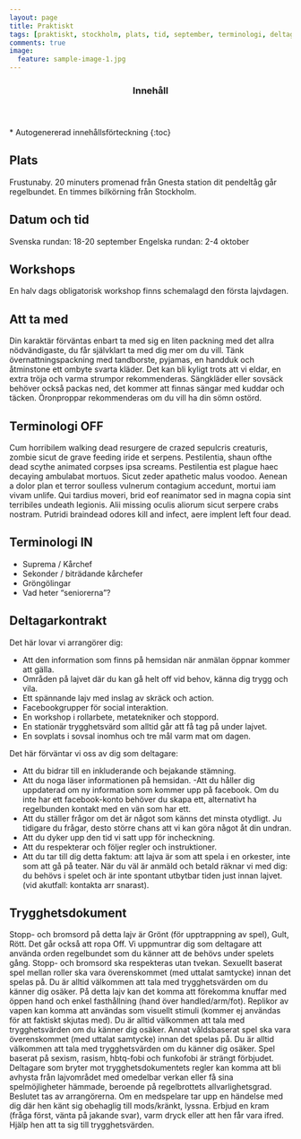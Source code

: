 ```yaml
---
layout: page
title: Praktiskt
tags: [praktiskt, stockholm, plats, tid, september, terminologi, deltagarkontrakt, kontakt]
comments: true
image:
  feature: sample-image-1.jpg
---
```


<section id="table-of-contents" class="toc">
  <header>
    <h3>Innehåll</h3>
  </header>
<div id="drawer" markdown="1">
*  Autogenererad innehållsförteckning
{:toc}
</div>
</section><!-- /#table-of-contents -->

## Plats

Frustunaby. 20 minuters promenad från Gnesta station dit pendeltåg går regelbundet. En timmes bilkörning från Stockholm. 

## Datum och tid

Svenska rundan: 	18-20 september
Engelska rundan:	 2-4 oktober

## Workshops

En halv dags obligatorisk workshop finns schemalagd den första lajvdagen.

## Att ta med

Din karaktär förväntas enbart ta med sig en liten packning med det allra nödvändigaste, du får självklart ta med dig mer om du vill. Tänk övernattningspackning med tandborste, pyjamas, en handduk och åtminstone ett ombyte svarta kläder. Det kan bli kyligt trots att vi eldar, en extra tröja och varma strumpor rekommenderas. Sängkläder eller sovsäck behöver också packas ned, det kommer att finnas sängar med kuddar och täcken. Öronproppar rekommenderas om du vill ha din sömn ostörd.

## Terminologi OFF

Cum horribilem walking dead resurgere de crazed sepulcris creaturis, zombie sicut de grave feeding iride et serpens. Pestilentia, shaun ofthe dead scythe animated corpses ipsa screams. Pestilentia est plague haec decaying ambulabat mortuos. Sicut zeder apathetic malus voodoo. Aenean a dolor plan et terror soulless vulnerum contagium accedunt, mortui iam vivam unlife. Qui tardius moveri, brid eof reanimator sed in magna copia sint terribiles undeath legionis. Alii missing oculis aliorum sicut serpere crabs nostram. Putridi braindead odores kill and infect, aere implent left four dead.

## Terminologi IN

- Suprema / Kårchef
- Sekonder / biträdande kårchefer
- Gröngölingar
- Vad heter “seniorerna”?

## Deltagarkontrakt

Det här lovar vi arrangörer dig:

- Att den information som finns på hemsidan när anmälan öppnar kommer att gälla.
- Områden på lajvet där du kan gå helt off vid behov, känna dig trygg och vila.
- Ett spännande lajv med inslag av skräck och action.
- Facebookgrupper för social interaktion.
- En workshop i rollarbete, metatekniker och stoppord.
- En stationär trygghetsvärd som alltid går att få tag på under lajvet.
- En sovplats i sovsal inomhus och tre mål varm mat om dagen.
 
Det här förväntar vi oss av dig som deltagare:

- Att du bidrar till en inkluderande och bejakande stämning.
-  Att du noga läser informationen på hemsidan.
-Att du håller dig uppdaterad om ny information som kommer upp på facebook. Om du inte har ett facebook-konto behöver du skapa ett, alternativt ha regelbunden kontakt med en vän som har ett.
- Att du ställer frågor om det är något som känns det minsta otydligt. Ju tidigare du frågar, desto större chans att vi kan göra något åt din undran.
- Att du dyker upp den tid vi satt upp för incheckning.
- Att du respekterar och följer regler och instruktioner.
- Att du tar till dig detta faktum: att lajva är som att spela i en orkester, inte som att gå på teater. När du väl är anmäld och betald räknar vi med dig: du behövs i spelet och är inte spontant utbytbar tiden just innan lajvet. (vid akutfall: kontakta arr snarast).

## Trygghetsdokument

Stopp- och bromsord på detta lajv är Grönt (för upptrappning av spel), Gult, Rött. Det går också att ropa Off. Vi uppmuntrar dig som deltagare att använda orden regelbundet som du känner att de behövs under spelets gång.
Stopp- och bromsord ska respekteras utan tvekan.
Sexuellt baserat spel mellan roller ska vara överenskommet (med uttalat samtycke) innan det spelas på. Du är alltid välkommen att tala med trygghetsvärden om du känner dig osäker.
På detta lajv kan det komma att förekomma knuffar med öppen hand och enkel fasthållning (hand över handled/arm/fot). Replikor av vapen kan komma att användas som visuellt stimuli (kommer ej användas för att faktiskt skjutas med). Du är alltid välkommen att tala med trygghetsvärden om du känner dig osäker.
Annat våldsbaserat spel ska vara överenskommet (med uttalat samtycke) innan det spelas på. Du är alltid välkommen att tala med trygghetsvärden om du känner dig osäker.
Spel baserat på sexism, rasism, hbtq-fobi och funkofobi är strängt förbjudet. 
Deltagare som bryter mot trygghetsdokumentets regler kan komma att bli avhysta från lajvområdet med omedelbar verkan eller få sina spelmöjligheter hämmade, beroende på regelbrottets allvarlighetsgrad. Beslutet tas av arrangörerna.
Om en medspelare tar upp en händelse med dig där hen känt sig obehaglig till mods/kränkt, lyssna. Erbjud en kram (fråga först, vänta på jakande svar), varm dryck eller att hen får vara ifred. Hjälp hen att ta sig till trygghetsvärden.
